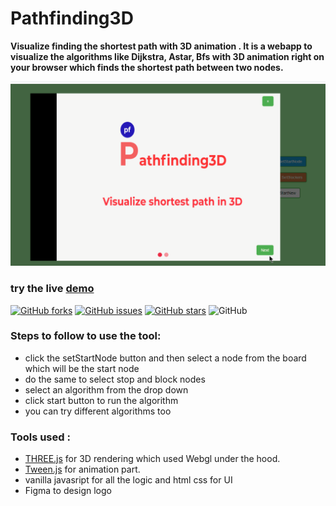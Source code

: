 # Pathfinding3D

**Visualize finding the shortest path with 3D animation .
It is a webapp to visualize the algorithms like Dijkstra, Astar, Bfs with 3D animation right on your browser which finds the shortest path between two nodes.**

![visualize in 3D](/gif/pf1.gif)


### try the live [demo](%28https://pathfinding3d.netlify.app/%29)

[
![GitHub forks](https://img.shields.io/github/forks/biki321/pathfinding3d)](https://github.com/biki321/pathfinding3d/network) [![GitHub issues](https://img.shields.io/github/issues/biki321/pathfinding3d)](https://github.com/biki321/pathfinding3d/issues) [![GitHub stars](https://img.shields.io/github/stars/biki321/pathfinding3d)](https://github.com/biki321/pathfinding3d/stargazers) ![GitHub](https://img.shields.io/github/license/biki321/pathfinding3d)

### Steps to follow to use the tool:

- click the setStartNode button and then select a node from the board which will be the start node
- do the same to select stop and block nodes
- select an algorithm from the drop down
- click start button to run the algorithm
- you can try different algorithms too

### Tools used :

- [ THREE.js](https://threejs.org/) for 3D rendering which used Webgl under the hood.
- [Tween.js](https://threejs.org/) for animation part.
- vanilla javasript for all the logic and html css for UI
- Figma to design logo
